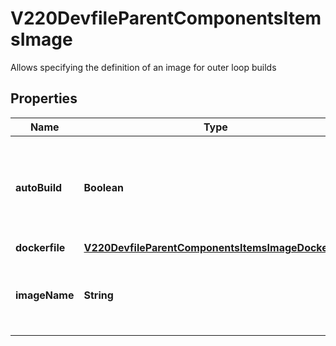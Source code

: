 

# V220DevfileParentComponentsItemsImage

Allows specifying the definition of an image for outer loop builds
## Properties

Name | Type | Description | Notes
------------ | ------------- | ------------- | -------------
**autoBuild** | **Boolean** | Defines if the image should be built during startup.  Default value is &#x60;false&#x60; |  [optional]
**dockerfile** | [**V220DevfileParentComponentsItemsImageDockerfile**](V220DevfileParentComponentsItemsImageDockerfile.md) |  |  [optional]
**imageName** | **String** | Name of the image for the resulting outerloop build |  [optional]



